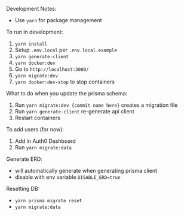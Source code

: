 Development Notes:

- Use `yarn` for package management

To run in development:

1. `yarn install`
2. Setup `.env.local` per `.env.local.example`
3. `yarn generate-client`
4. `yarn docker:dev`
5. Go to `http://localhost:3000/`
6. `yarn migrate:dev`
7. `yarn docker:dev-stop` to stop containers

What to do when you update the prisma schema:

1. Run `yarn migrate:dev {commit name here}` creates a migration file
2. Run `yarn generate-client` re-generate api client
3. Restart containers

To add users (for now):

1. Add in Auth0 Dashboard
2. Run `yarn migrate:data`

Generate ERD:

- will automatically generate when generating prisma client
- disable with env variable `DISABLE_ERD=true`

Resetting DB:

- `yarn prisma migrate reset`
- `yarn migrate:data`
